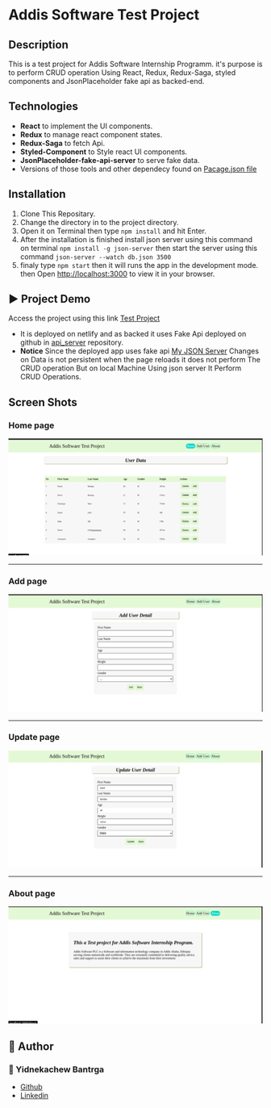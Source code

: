 # Addis Software Test Project

## Description

<p> This is a  test project for Addis Software Internship Programm. it's purpose is to perform CRUD operation Using React, Redux, Redux-Saga, styled components and JsonPlaceholder fake api as backed-end. </p>


## Technologies
- **React** to implement the UI components. 
- **Redux** to manage react component states.
- **Redux-Saga** to fetch Api.
- **Styled-Component** to Style react UI components.
- **JsonPlaceholder-fake-api-server** to serve fake data. 
- Versions of those tools and other dependecy found on [Pacage.json file](https://github.com/Yidne21/AddisSoftwareTestProject/blob/master/package.json)

##  Installation
1. Clone This Repositary. 
2. Change the directory in to the project directory.
3. Open it on Terminal then type `npm install` and hit Enter.
4. After the installation is finished install json server using this command on terminal `npm install -g json-server` then start the server using this command `json-server --watch db.json 3500`
6. finaly type `npm start` then it will runs the app in the development mode. then Open [http://localhost:3000](http://localhost:3000) to view it in your browser.

## :arrow_forward: Project Demo 
Access the project using this link [Test Project](https://master--chipper-starship-ffb552.netlify.app/)

- It is deployed on netlify and as backed it uses Fake Api deployed on github in [api_server](https://github.com/Yidne21/api_server) repository.
- **Notice** Since the deployed app uses fake api [My JSON Server](https://my-json-server.typicode.com/) Changes on Data is not persistent when the page reloads it does not perform The CRUD operation But on local Machine Using json server It Perform CRUD Operations.

## Screen Shots
### Home page
![Home Page](https://github.com/Yidne21/AddisSoftwareTestProject/blob/master/ScreenShot/Home.png)

---
### Add page
![Add Page](https://github.com/Yidne21/AddisSoftwareTestProject/blob/master/ScreenShot/Add.png)

---
### Update page
![Add Page](https://github.com/Yidne21/AddisSoftwareTestProject/blob/master/ScreenShot/Update.png)

---
###  About page
![About Page](https://github.com/Yidne21/AddisSoftwareTestProject/blob/master/ScreenShot/About.png)

## :pencil: **Author**
### :man: Yidnekachew Bantrga
- [Github](https://github.com/Yidne21)
- [Linkedin](https://www.linkedin.com/in/yidnekachew-bantrga-801376234/)
